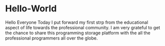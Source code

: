 # Hello-World
Hello Everyone 
Today I  put forward my first strp from the educational aspect of life towards the professional community. I am very grateful to get the chance to share this programming storage platform with the all the professional programmers all over the globe. 
